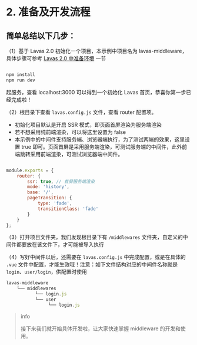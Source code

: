 # 2. 准备及开发流程


## 简单总结以下几步：

（1）基于 Lavas 2.0 初始化一个项目，本示例中项目名为 lavas-middleware，具体步骤可参考 [Lavas 2.0 中准备环境](https://lavas.baidu.com/codelab/get-started/prepare) 一节

``` bash

npm install
npm run dev

```
起服务，查看 localhost:3000 可以得到一个初始化 Lavas 首页，恭喜你第一步已经完成啦！



（2）根目录下查看 `lavas.config.js` 文件，查看 router 配置项。

- 初始化项目默认是开启 SSR 模式，即页面首屏渲染为服务端渲染
- 若不想采用纯前端渲染，可以将这里设置为 false
- 本示例中的中间件支持服务端、浏览器端执行，为了测试两端的效果，这里设置 true 即可。页面首屏是采用服务端渲染，可测试服务端的中间件，此外前端跳转采用前端渲染，可测试浏览器端中间件。


``` js

module.exports = {
    router: {
        ssr: true, // 首屏服务端渲染
        mode: 'history',
        base: '/',
        pageTransition: {
            type: 'fade',
            transitionClass: 'fade'
        }
    }
};

```


（3）打开项目文件夹，我们发现根目录下有 `/middlewares` 文件夹，自定义的中间件都要放在该文件下，才可能被导入执行

（4）写好中间件以后，还需要在 `lavas.config.js` 中完成配置，或是在具体的 `.vue` 文件中配置，才能生效哦！注意：如下文件结构对应的中间件名称就是 `login`、`user/login`，供配置时使用


``` js
lavas-middleware
    └── middlewares
           └── login.js
           └── user
                └── login.js

```

> info
>
> 接下来我们就开始具体开发啦，让大家快速掌握 middleware 的开发和使用。

